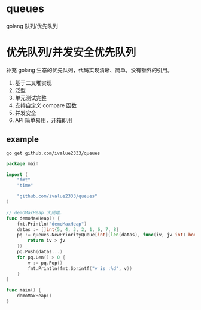# queues

golang 队列/优先队列

# 优先队列/并发安全优先队列

补充 golang 生态的优先队列，代码实现清晰、简单，没有额外的引用。

1. 基于二叉堆实现
2. 泛型
3. 单元测试完整
4. 支持自定义 compare 函数
5. 并发安全
6. API 简单易用，开箱即用

## example

```shell
go get github.com/ivalue2333/queues
```

```go
package main

import (
	"fmt"
	"time"

	"github.com/ivalue2333/queues"
)

// demoMaxHeap 大顶堆.
func demoMaxHeap() {
	fmt.Println("demoMaxHeap")
	datas := []int{5, 4, 3, 2, 1, 6, 7, 8}
	pq := queues.NewPriorityQueue[int](len(datas), func(iv, jv int) bool {
		return iv > jv
	})
	pq.Push(datas...)
	for pq.Len() > 0 {
		v := pq.Pop()
		fmt.Println(fmt.Sprintf("v is :%d", v))
	}
}

func main() {
	demoMaxHeap()
}
```


